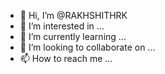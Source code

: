 - 👋 Hi, I’m @RAKHSHITHRK
- 👀 I’m interested in ...
- 🌱 I’m currently learning ...
- 💞️ I’m looking to collaborate on ...
- 📫 How to reach me ...

<!---
RAKHSHITHRK/RAKHSHITHRK is a ✨ special ✨ repository because its `README.md` (this file) appears on your GitHub profile.
You can click the Preview link to take a look at your changes.
--->
